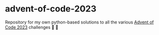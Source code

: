 # advent-of-code-2023
Repository for my own python-based solutions to all the various [Advent of Code 2023](https://adventofcode.com/2023) challenges :santa: :christmas_tree:	